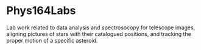 # Phys164Labs

Lab work related to data analysis and spectrosocopy for telescope images, aligning pictures of stars with their catalogued positions, and tracking the proper motion of a specific asteroid.
